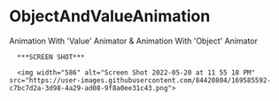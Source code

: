 # ObjectAndValueAnimation
Animation With 'Value' Animator &amp; Animation With 'Object' Animator


      ***SCREEN SHOT***
      
      <img width="586" alt="Screen Shot 2022-05-20 at 11 55 18 PM" src="https://user-images.githubusercontent.com/84420804/169585592-c7bc7d2a-3d98-4a29-ad08-9f8a0ee31c43.png">
